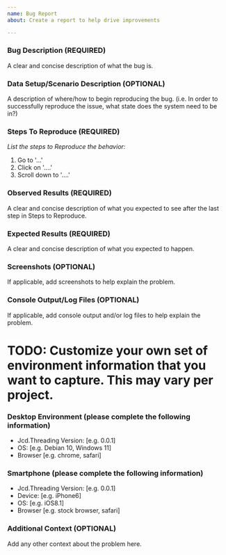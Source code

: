 ```yaml
---
name: Bug Report
about: Create a report to help drive improvements

---
```


### Bug Description (REQUIRED)

A clear and concise description of what the bug is.

### Data Setup/Scenario Description (OPTIONAL)

A description of where/how to begin reproducing the bug. (i.e. In order to successfully
reproduce the issue, what state does the system need to be in?)

### Steps To Reproduce (REQUIRED)

*List the steps to Reproduce the behavior:*
1. Go to '...'
2. Click on '....'
3. Scroll down to '....'

### Observed Results (REQUIRED)

A clear and concise description of what you expected to see after the last step in Steps to Reproduce.

### Expected Results (REQUIRED)

A clear and concise description of what you expected to happen.


### Screenshots (OPTIONAL)

If applicable, add screenshots to help explain the problem.

### Console Output/Log Files (OPTIONAL)

If applicable, add console output and/or log files to help explain the problem.


# TODO: Customize your own set of environment information that you want to capture. This may vary per project.

### Desktop Environment (please complete the following information)

- Jcd.Threading Version: [e.g. 0.0.1]
- OS: [e.g. Debian 10, Windows 11]
- Browser [e.g. chrome, safari]

### Smartphone (please complete the following information)

- Jcd.Threading Version: [e.g. 0.0.1]
- Device: [e.g. iPhone6]
- OS: [e.g. iOS8.1]
- Browser [e.g. stock browser, safari]

### Additional Context (OPTIONAL)

Add any other context about the problem here.
